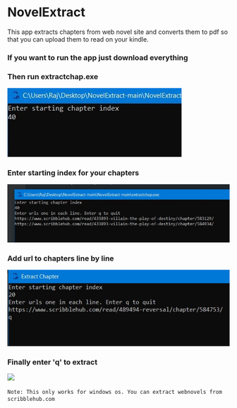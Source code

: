# NovelExtract

This app extracts chapters from web novel site and converts them to pdf so that you can upload them to read on your kindle.

### If you want to run the app just download everything

### Then run extractchap.exe

![](1.JPG)

### Enter starting index for your chapters

![](2.JPG)

### Add url to chapters line by line

![](3.JPG)

### Finally enter 'q' to extract

![](4.jpg)

```
Note: This only works for windows os. You can extract webnovels from scribblehub.com
```
